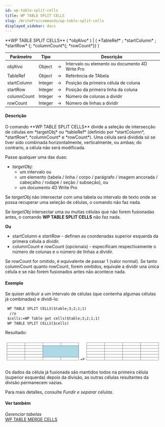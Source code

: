 ```yaml
---
id: wp-table-split-cells
title: WP TABLE SPLIT CELLS
slug: /WritePro/commands/wp-table-split-cells
displayed_sidebar: docs
---
```


<!--REF #_command_.WP TABLE SPLIT CELLS.Syntax-->**WP TABLE SPLIT CELLS** ( *objAlvo* ) | ( *TableRef* ; *startColumn* ; *startRow* {; *columnCount*{; *rowCount*}} )<!-- END REF-->
<!--REF #_command_.WP TABLE SPLIT CELLS.Params-->
| Parâmetro | Tipo |  | Descrição |
| --- | --- | --- | --- |
| objAlvo | Object | &#8594;  | Intervalo ou elemento ou documento 4D Write Pro |
| TableRef | Object | &#8594;  | Referência de TAbela |
| startColumn | Integer | &#8594;  | Posição da primeira célula de coluna |
| startRow | Integer | &#8594;  | Posição da primeira linha da coluna |
| columnCount | Integer | &#8594;  | Número de colunas a dividir |
| rowCount | Integer | &#8594;  | Número de linhas a dividir |

<!-- END REF-->

#### Descrição 

<!--REF #_command_.WP TABLE SPLIT CELLS.Summary-->O comando **WP TABLE SPLIT CELLS** divide a seleção de intersecção de células em *targetObj* ou *tableRef* (definido por *startColumn*, *startRow*, *columnCount* e *rowCount*).<!-- END REF--> Uma célula será dividida só se tiver sido combinada horizontalmente, verticalmente, ou ambas; do contrario, a célula não será modificada.

Passe qualquer uma das duas:

* *targetObj:*  
   * um intervalo ou  
   * um elemento (tabela / linha / corpo / parágrafo / imagem ancorada / cabeçalho / rodapé / seção / subseção), ou  
   * um documento 4D Write Pro

Se *targetObj* não intersectar com uma tabela ou intervalo de texto onde se possa recuperar uma seleção de células, o comando não faz nada.

Se *targetObj* intersectar uma ou muitas células que não forem fusionadas antes, o comando **WP TABLE SPLIT CELLS** não faz nada.

**Ou**

* startColumn e *startRow* \- definen as coordenadas superior esquerda da primera célula a dividir.
* columnCount e rowCount (opcionais) - especificam respectivamente o número de colunas e o número de línhas a dividir.  
    
Se rowCount for omitido, é equivalente de passar 1 (valor normal). Se tanto columnCount quanto rowCount, forem omitidos, equivale a dividir una única célula e se não forem fusionados antes não acontece nada.

#### Exemplo 

Se quiser atribuir a um intervalo de células (que contenha algumas células já combinadas) e dividí-lo:

```4d
 WP TABLE SPLIT CELLS($table;3;2;1;1)
  //o
 $cells:=WP Table get cells($table;3;2;1;1)
 WP TABLE SPLIT CELLS($cells)
```

Resultado:

![](../../assets/en/WritePro/commands/pict6398103.en.png)

Os dados da célula já fusionada são mantidos todos na primeira célula (superior esquerda) depois da divisão, as outras células resultantes da divisão permanecem vazias.

Para mais detalles, consulte *Fundir e separar células*.

#### Ver também 

*Gerenciar tabelas*  
[WP TABLE MERGE CELLS](wp-table-merge-cells.md)  